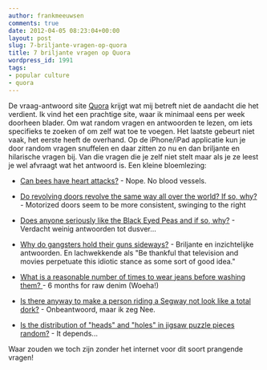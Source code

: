 ```yaml
---
author: frankmeeuwsen
comments: true
date: 2012-04-05 08:23:04+00:00
layout: post
slug: 7-briljante-vragen-op-quora
title: 7 briljante vragen op Quora
wordpress_id: 1991
tags:
- popular culture
- quora
---
```


De vraag-antwoord site [Quora](http://incredibleadventure.nl/2011/01/quora-als-de-nieuwe-nieuwsgroepen/) krijgt wat mij betreft niet de aandacht die het verdient. Ik vind het een prachtige site, waar ik minimaal eens per week doorheen blader. Om wat random vragen en antwoorden te lezen, om iets specifieks te zoeken of om zelf wat toe te voegen. Het laatste gebeurt niet vaak, het eerste heeft de overhand. Op de iPhone/iPad applicatie kun je door random vragen snuffelen en daar zitten zo nu en dan briljante en hilarische vragen bij. Van die vragen die je zelf niet stelt maar als je ze leest je wel afvraagt wat het antwoord is. Een kleine bloemlezing:



	
  * [Can bees have heart attacks?](http://www.quora.com/Can-bees-have-heart-attacks) - Nope. No blood vessels.

	
  * [Do revolving doors revolve the same way all over the world? If so, why?](http://www.quora.com/Popular-Culture/Do-revolving-doors-revolve-the-same-way-all-over-the-world-If-so-why) - Motorized doors seem to be more consistent, swinging to the right

	
  * [Does anyone seriously like the Black Eyed Peas and if so, why?](http://www.quora.com/Does-anyone-seriously-like-the-Black-Eyed-Peas-and-if-so-why) - Verdacht weinig antwoorden tot dusver...

	
  * [Why do gangsters hold their guns sideways?](http://www.quora.com/Gangsters/Why-do-gangsters-hold-their-guns-sideways) - Briljante en inzichtelijke antwoorden. En lachwekkende als "Be thankful that television and movies perpetuate this idiotic stance as some sort of good idea."

	
  * [What is a reasonable number of times to wear jeans before washing them? ](http://www.quora.com/What-is-a-reasonable-number-of-times-to-wear-jeans-before-washing-them)- 6 months for raw denim (Woeha!)

	
  * [Is there anyway to make a person riding a Segway not look like a total dork?](http://www.quora.com/Is-there-anyway-to-make-a-person-riding-a-Segway-not-look-like-a-total-dork/answer/Christopher-Rubin-1) - Onbeantwoord, maar ik zeg Nee.

	
  * [Is the distribution of "heads" and "holes" in jigsaw puzzle pieces random?](http://www.quora.com/Is-the-distribution-of-heads-and-holes-in-jigsaw-puzzle-pieces-random) - It depends...


Waar zouden we toch zijn zonder het internet voor dit soort prangende vragen!
